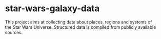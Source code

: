# star-wars-galaxy-data
This project aims at collecting data about places, regions and systems of the Star Wars Universe. Structured data is compiled from publicly available sources.
